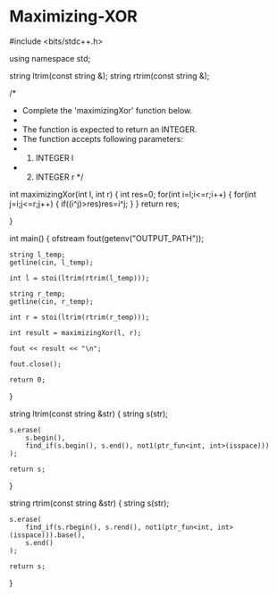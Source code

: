 # Maximizing-XOR
#include <bits/stdc++.h>

using namespace std;

string ltrim(const string &);
string rtrim(const string &);

/*
 * Complete the 'maximizingXor' function below.
 *
 * The function is expected to return an INTEGER.
 * The function accepts following parameters:
 *  1. INTEGER l
 *  2. INTEGER r
 */

int maximizingXor(int l, int r) {
    int res=0;
    for(int i=l;i<=r;i++)
    {
        for(int j=i;j<=r;j++)
        {
            if((i^j)>res)res=i^j;
        }
    }
    return res;

}

int main()
{
    ofstream fout(getenv("OUTPUT_PATH"));

    string l_temp;
    getline(cin, l_temp);

    int l = stoi(ltrim(rtrim(l_temp)));

    string r_temp;
    getline(cin, r_temp);

    int r = stoi(ltrim(rtrim(r_temp)));

    int result = maximizingXor(l, r);

    fout << result << "\n";

    fout.close();

    return 0;
}

string ltrim(const string &str) {
    string s(str);

    s.erase(
        s.begin(),
        find_if(s.begin(), s.end(), not1(ptr_fun<int, int>(isspace)))
    );

    return s;
}

string rtrim(const string &str) {
    string s(str);

    s.erase(
        find_if(s.rbegin(), s.rend(), not1(ptr_fun<int, int>(isspace))).base(),
        s.end()
    );

    return s;
}
